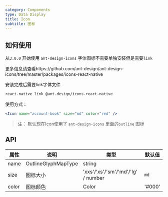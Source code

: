 ```yaml
---
category: Components
type: Data Display
title: Icon
subtitle: 图标
---
```


## 如何使用

从`3.0.0` 开始使用 `ant-design-icons` 字体图标不需要单独安装但是需要`link`

更多信息请查看https://github.com/ant-design/ant-design-icons/tree/master/packages/icons-react-native

安装完成后需要link字体文件

```bash
react-native link @ant-design/icons-react-native
```

使用方式：

```jsx
<Icon name="account-book" size="md" color="red" />
```

> 注： 默认现在Icon使用了 `ant-design-icons` 里面的`outline` 图标

## API

| 属性  | 说明                | 类型                               | 默认值 |
| ----- | ------------------- | ---------------------------------- | ------ |
| name  | OutlineGlyphMapType | string                             |
| size  | 图标大小            | 'xxs'/'xs'/'sm'/'md'/'lg' / number | `md`   |
| color | 图标颜色            | Color                              | '#000' |
